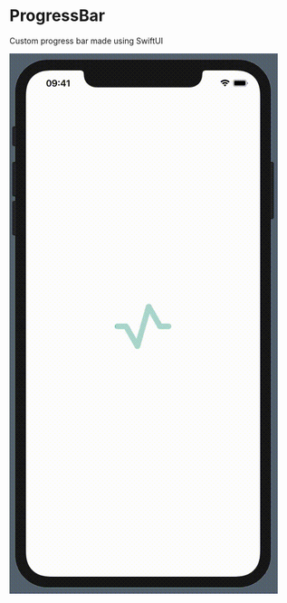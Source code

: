 # ProgressBar
Custom progress bar made using SwiftUI

![alt-text](https://github.com/VPavelDm/ProgressBar/blob/master/Support%20Files/ProgressBar.gif)
